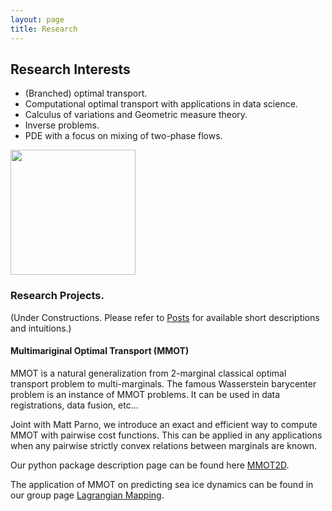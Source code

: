 ```yaml
---
layout: page
title: Research
---
```

<div class="bg-secondary py-3 mb-2">
  <div class="container h-100">
    <div class="row h-100 align-items-top">
      <div class="col-lg-8">
        <h2 class="display-5 text-white mt-1 mb-1">Research Interests</h2>
        <ul class="lead mb-1 text-white">
  			<li>(Branched) optimal transport.</li>
 			<li>Computational optimal transport with applications in data science.</li>
  			<li>Calculus of variations and Geometric measure theory.</li>
  			<li>Inverse problems.</li>
  			<li>PDE with a focus on mixing of two-phase flows.</li>
		</ul>	
      </div>
      <div class="col-lg-4">
        <a href="{{site.url}}"><img src="{{ site.baseurl}}/assets/images/research-interest.png" height="200" /></a>
      </div>
    </div>
  </div>
</div>


### Research Projects. 

(Under Constructions. Please refer to [Posts]({{site.baseurl}}/Posts.html) for available short descriptions and intuitions.)


#### Multimariginal Optimal Transport (MMOT)

MMOT is a natural generalization from 2-marginal classical optimal transport problem to multi-marginals. The famous Wasserstein barycenter problem is an instance of MMOT problems. It can be used in data registrations, data fusion, etc...

Joint with Matt Parno, we introduce an exact and efficient way to compute MMOT with pairwise cost functions. This can be applied in any applications when any pairwise strictly convex relations between marginals are known. 

Our python package description page can be found here [MMOT2D](https://simda-muri.github.io/mmot/).

The application of MMOT on predicting sea ice dynamics can be found in our group page [Lagrangian Mapping](https://simda-muri.github.io/challenges/source/descriptions/problem2.html).




